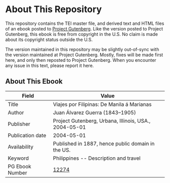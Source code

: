 # About This Repository

This repository contains the TEI master file, and derived text and HTML files of an ebook posted to [Project Gutenberg](https://www.gutenberg.org/). Like the version posted to Project Gutenberg, this ebook is free from copyright in the U.S. No claim is made about its copyright status outside the U.S.

The version maintained in this repository may be slightly out-of-sync with the version maintained at Project Gutenberg. Mostly, fixes will be made first here, and only then reposted to Project Gutenberg. When you encounter any issue in this text, please report it here.

## About This Ebook

| Field | Value |
| ----- | ----- |
| Title | Viajes por Filipinas: De Manila á Marianas |
| Author | Juan Álvarez Guerra (1843–1905) |
| Publisher | Project Gutenberg, Urbana, Illinois, USA., 2004-05-01 |
| Publication date | 2004-05-01 |
| Availability | Published in 1887, hence public domain in the US. |
| Keyword | Philippines -- Description and travel |
| PG Ebook Number | [12274](https://www.gutenberg.org/ebooks/12274) |
